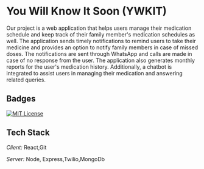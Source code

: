 # You Will Know It Soon (YWKIT)

Our project is a web application that helps users manage their medication schedule and keep track of their family member's medication schedules as well. The application sends timely notifications to remind users to take their medicine and provides an option to notify family members in case of missed doses. The notifications are sent through WhatsApp and calls are made in case of no response from the user. The application also generates monthly reports for the user's medication history. Additionally, a chatbot is integrated to assist users in managing their medication and answering related queries.


## Badges

[![MIT License](https://img.shields.io/badge/License-MIT-green.svg)](https://choosealicense.com/licenses/mit/)

## Tech Stack

*Client:* React,Git

*Server:* Node, Express,Twilio,MongoDb
